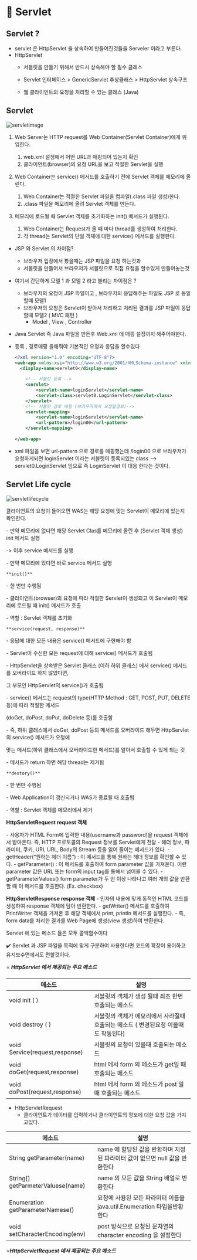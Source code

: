 # :rocket: Servlet 

## Servlet ?

* servlet 은 HttpServlet 을 상속하여 만들어진것들을 Serveler 이라고 부른다.
* HttpServlet
  * 서블릿을 만들기 위해서 반드시 상속해야 할 필수 클래스
  * Servlet 인터페이스 >  GenericServlet 추상클래스 > HttpServlet 상속구조



  * 웹 클라이언트의 요청을 처리할 수 있는 클래스 (Java)

## Servlet


![servletimage](https://user-images.githubusercontent.com/80139780/170849376-8fed39b1-3157-43bf-9253-effd9a2c8e96.png)

1. Web Server는 HTTP request를 Web Container(Servlet Container)에게 위임한다.
   1. web.xml 설정에서 어떤 URL과 매핑되어 있는지 확인
   2. 클라이언트(browser)의 요청 URL을 보고 적절한 Servlet을 실행

2. Web Container는 service() 메서드를 호출하기 전에 Servlet 객체를 메모리에 올린다.
   1. Web Container는 적절한 Servlet 파일을 컴파일(.class 파일 생성)한다.
   2. .class 파일을 메모리에 올려 Servlet 객체를 만든다.

3. 메모리에 로드될 때 Servlet 객체를 초기화하는 init() 메서드가 실행된다.
   1. Web Container는 Request가 올 때 마다 thread를 생성하여 처리한다.
   2. 각 thread는 Servlet의 단일 객체에 대한 service() 메서드를 실행한다.


* JSP 와 Servlet 의 차이점? 

  * 브라우저 입장에서 봤을때는 JSP 파일을 요청 하는것과
  * 서블릿을 만들어서 브라우저가 서블릿으로 직접 요청을 할수있게 만들어놓는것

* 여기서 간단하게 모델 1 과 모델 2 라고 불리는 차이점은 ?

  * 브라우저의 요청이 JSP 파일이고 , 브라우저의 응답해주는 파일도 JSP  로 동일할때 모델1
  * 브라우저의 요청은 Servlet이 받아서 처리하고 처리된 결과를 JSP 파일이 응답할때 모델2 ( MVC 패턴 )
    * Model , View , Controller 

*  Java Servlet  즉 Java 파일을 만든후  Web.xml 에 매핑 설정까지 해주어야한다.

  * 등록 , 경로매핑  을해줘야 기본적인 요청과 응답을 할수있다

    ```xml
    <?xml version="1.0" encoding="UTF-8"?>
    <web-app xmlns:xsi="http://www.w3.org/2001/XMLSchema-instance" xmlns="http://xmlns.jcp.org/xml/ns/javaee" xsi:schemaLocation="http://xmlns.jcp.org/xml/ns/javaee http://xmlns.jcp.org/xml/ns/javaee/web-app_4_0.xsd" version="4.0">
      <display-name>servlet0</display-name>
    	
    	<!-- 서블릿 등록 -->
    	<servlet>
    		<servlet-name>loginServlet</servlet-name>
    		<servlet-class>servlet0.LoginServlet</servlet-class> 
    	</servlet>
    	<!-- 서블릿 경로 매핑 (브라우저에서 요청할경로)-->
      	<servlet-mapping>
      		<servlet-name>loginServlet</servlet-name>
      		<url-pattern>/login00</url-pattern>
      	</servlet-mapping>
      
    </web-app>
    ```

* xml 파일을 보면 url-pattern 으로 경로를 매핑했는데 /login00 으로 브라우저가 요청하게되면 loginServlet 이라는 서블릿이 등록되있는 class --> servlet0.LoginServlet 임으로 즉 LoginServlet 이 대응 한다는 것이다. 



## Servlet Life cycle

![servletlifecycle](https://user-images.githubusercontent.com/80139780/170849561-088f4f31-91b1-4a28-ac38-4b368358cc54.png)

클라이언트의 요청이 들어오면 WAS는 해당 요청에 맞는 Servlet이 메모리에 있는지 확인한다.

 \- 만약 메모리에 없다면 해당 Servlet Clas를 메모리에 올린 후 (Servlet 객체 생성) init 메서드 실행

  -> 이후 service 메서드를 실행

 \- 만약 메모리에 있다면 바로 service 메서드 실행

 

`**init()**`

 \- 한 번만 수행됨

 \- 클라이언트(browser)의 요청에 따라 적절한 Servlet이 생성되고 이 Servlet이 메모리에 로드될 때 init() 메서드가 호출

 \- 역할 : Servlet 객체를 초기화

 

`**service(request, response)**`

 \- 응답에 대한 모든 내용은 service() 메서드에 구현해야 함

 \- Servlet이 수신한 모든 request에 대해 service() 메서드가 호출됨

  \- HttpServlet을 상속받은 Servlet 클래스 (이하 하위 클래스) 에서 service() 메서드를 오버라이드 하지 않았다면,

   그 부모인 HttpServlet의 service()가 호출됨  

  \- service() 메서드는 request의 type(HTTP Method : GET, POST, PUT, DELETE 등)에 따라 적절한 메서드

   (doGet, doPost, doPut, doDelete 등)를 호출함

  \- 즉, 하위 클래스에서 doGet, doPost 등의 메서드를 오버라이드 해두면 HttpServlet의 service() 메서드가 요청에

   맞는 메서드(하위 클래스에서 오버라이드한 메서드)를 알아서 호출할 수 있게 되는 것

 \- 메서드가 return 하면 해당 thread는 제거됨

 

`**destory()**`

 \- 한 번만 수행됨

 \- Web Application이 갱신되거나 WAS가 종료될 때 호출됨

 \- 역할 : Servlet 객체를 메모리에서 제거

 

**HttpServletRequest request 객체**

 \- 사용자가 HTML Form에 입력한 내용(username과 password)을 request 객체에서 받아온다.
  즉, HTTP 프로토콜의 Request 정보를 Servlet에게 전달
 \- 헤더 정보, 파라미터, 쿠키, URI, URL, Body의 Stream 등을 읽어 들이는 메서드가 있다.
 \- getHeader(“원하는 헤더 이름”) : 이 메서드를 통해 원하는 헤더 정보를 확인할 수 있다.
 \- getParameter() : 이 메서드를 호출하여 form parameter 값을 가져온다.
  이런 parameter 값은 URL 또는 form의 input tag를 통해서 넘어올 수 있다.
 \- getParameterValues()
  form parameter가 두 번 이상 나타나고 여러 개의 값을 반환할 때 이 메서드를 호출한다. (Ex. checkbox)



**HttpServletResponse response 객체**
 \- 인자의 내용에 맞게 동적인 HTML 코드를 생성하여 response 객체에 담아 반환한다.
 \- getWriter() 메서드를 호출하여 PrintWriter 객체을 가져온 후 해당 객체에서 print, println 메서드를 실행한다.
 \- 즉, form data를 처리한 결과를 Web Page에 생성(view 생성)하여 반환한다.



Servlet 에 있는 메소드 들은 모두 콜백함수이다


:heavy_check_mark: Servlet 과 JSP 파일을 목적에 맞게 구분하여 사용한다면 코드의 확장이 용이하고 유지보수면에서도 편할것이다.





:star: ***HttpServlet 에서 제공되는 주요 메소드***

| 메소드                                 | 설명                                                         |
| -------------------------------------- | ------------------------------------------------------------ |
| void init ( )                          | 서블릿의 객체가 생성 될때 최초 한번 호출되는 메소드          |
| void destroy ( )                       | 서블릿의 객체가 메모리에서 사라질때 호출되는 메소드 ( 변경된요청 이올때도 작동된다) |
| void         Service(request,response) | 서블릿의 요청이 있을때 호출되는 메소드                       |
| void doGet(request,response)           | html 에서 form 의 메소드가 get일 때 호출되는 메소드          |
| void doPost(request,response)          | html 에서 form 의 메소드가 post 일 때 호출되는 메소드        |





* HttpServletRequest
  * 클라이언트가 데이터를 입력하거나 클라이언트의 정보에 대한 요청 값을 가지고있다.

| 메소드                            | 설명                                                         |
| --------------------------------- | ------------------------------------------------------------ |
| String getParameter(name)         | name 에 할당된 값을 반환하며 지정된 파라미터 값이 없으면 null 값을 반환한다 |
| String[] getParmeterValuese(name) | name 의 모든 값을 String 배열로 반환한다                     |
| Enumeration getParameterNamese()  | 요청에 사용된 모든 파라미터 이름을 java.util.Enumeration 타입을반환한다 |
| void setCharacterEncoding(env)    | post 방식으로 요청된 문자열의 character encoding 을 설정한다 |

:star:***HttpServletRequest 에서 제공되는 주요 메소드***

